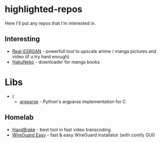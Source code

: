# highlighted-repos

Here I'll put any repos that I'm interested in.

## Interesting
- [Real-ESRGAN](https://github.com/xinntao/Real-ESRGAN) - powerfull tool to upscale anime / manga pictures and video (if u try hard enough)
- [HakuNeko](https://github.com/manga-download/hakuneko) - downloader for manga books

# Libs
- `C`
  - [argparse](https://github.com/cofyc/argparse) - Python's argparse implementation for C

## Homelab
- [HandBrake](https://github.com/HandBrake/HandBrake) - best tool in fast video transcoding
- [WireGuard Easy](https://github.com/wg-easy/wg-easy) - fast & easy WireGuard installator (with comfy GUI)
